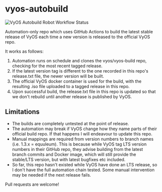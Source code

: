 # vyos-autobuild

![VyOS Autobuild Robot Workflow Status](https://github.com/hcuk94/vyos-autobuild/actions/workflows/main.yml/badge.svg)

Automation-only repo which uses GitHub Actions to build the latest stable release of VyOS each time a new version is released to the official VyOS repo.

It works as follows:
1. Automation runs on schedule and clones the vyos/vyos-build repo, checking for the most recent tagged release. 
2. If the latest version tag is different to the one recorded in this repo's release.txt file, the newer version will be built.
3. The official VyOS docker container is used for the build, with the resulting .iso file uploaded to a tagged release in this repo.
4. Upon successful build, the release.txt file in this repo is updated so that we don't rebuild until another release is published by VyOS.

## Limitations
- The builds are completely untested at the point of release.
- The automation may break if VyOS change how they name parts of their official build repo. If that happens I will endeavour to update this repo.
- Manual mappings are required from version numbers to branch names (i.e. 1.3.x = equuleum). This is because while VyOS tag LTS version numbers in their GitHub repo, they advise building from the latest branch commits and Docker image, which will still provide the stable/LTS version, but with latest bugfixes etc included.
- So far, this repo hasn't existed while VyOS have done an LTS release, so I don't have the full automation chain tested. Some manual intervention may be needed if the next release fails.

Pull requests are welcome!